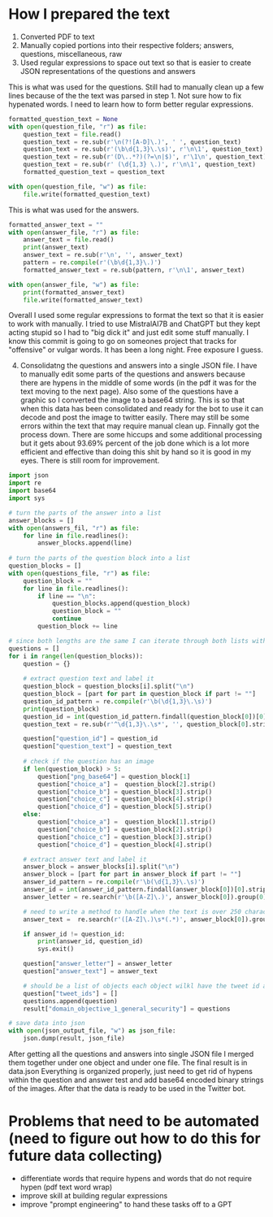 # How I prepared the text
1. Converted PDF to text
2. Manually copied portions into their respective folders; answers, questions, miscellaneous, raw
3. Used regular expressions to space out text so that is easier to create JSON representations of the questions and answers

This is what was used for the questions. Still had to manually clean up a few lines because of the the text was parsed in step 1. Not sure how to fix hypenated words. I need to learn how to form better regular expressions.
```python
formatted_question_text = None
with open(question_file, "r") as file:
    question_text = file.read()
    question_text = re.sub(r'\n(?![A-D]\.)', ' ', question_text)
    question_text = re.sub(r'(\b\d{1,3}\.\s)', r'\n\1', question_text)
    question_text = re.sub(r'(D\..*?)(?=\n|$)', r'\1\n', question_text)
    question_text = re.sub(r' (\d{1,3} \.)', r'\n\1', question_text)
    formatted_question_text = question_text

with open(question_file, "w") as file:
    file.write(formatted_question_text)
```

This is what was used for the answers.
```python
formatted_answer_text = ""
with open(answer_file, "r") as file:
    answer_text = file.read()
    print(answer_text)
    answer_text = re.sub(r'\n', '', answer_text)
    pattern = re.compile(r'(\b\d{1,3}\.)')
    formatted_answer_text = re.sub(pattern, r'\n\1', answer_text)

with open(answer_file, "w") as file:
    print(formatted_answer_text)
    file.write(formatted_answer_text)
```

Overall I used some regular expressions to format the text so that it is easier to work with manually. I tried to use MistralAI7B and ChatGPT but they kept acting stupid so I had to "big dick it" and just edit some stuff manually. I know this commit is going to go on someones project that tracks for "offensive" or vulgar words. It has been a long night. Free exposure I guess.

4. Consolidatng the questions and answers into a single JSON file.
I have to manually edit some parts of the questions and answers because there are hypens in the middle of some words (in the pdf it was for the text moving to the next page). Also some of the questions have a graphic so I converted the image to a base64 string. This is so that when this data has been consolidated and ready for the bot to use it can decode and post the image to twitter easily. There may still be some errors within the text that may require manual clean up. Finnally got the process down. There are some hiccups and some additional processing but it gets about 93.69% percent of the job done which is a lot more efficient and effective than doing this shit by hand so it is good in my eyes. There is still room for improvement.
```python
import json
import re
import base64
import sys

# turn the parts of the answer into a list
answer_blocks = []
with open(answers_fil, "r") as file:
    for line in file.readlines():
        answer_blocks.append(line)
        
# turn the parts of the question block into a list
question_blocks = []
with open(questions_file, "r") as file:
    question_block = ""
    for line in file.readlines():
        if line == "\n":
            question_blocks.append(question_block)
            question_block = ""
            continue
        question_block += line

# since both lengths are the same I can iterate through both lists with one interator variable
questions = []
for i in range(len(question_blocks)):
    question = {}
    
    # extract question text and label it
    question_block = question_blocks[i].split("\n")
    question_block = [part for part in question_block if part != ""]
    question_id_pattern = re.compile(r'\b(\d{1,3}\.\s)')
    print(question_block)
    question_id = int(question_id_pattern.findall(question_block[0])[0].replace(".", "").strip())
    question_text = re.sub(r'^\d{1,3}\.\s*', '', question_block[0].strip())

    question["question_id"] = question_id
    question["question_text"] = question_text
    
    # check if the question has an image
    if len(question_block) > 5:
        question["png_base64"] = question_block[1]
        question["choice_a"] =  question_block[2].strip()
        question["choice_b"] = question_block[3].strip()
        question["choice_c"] = question_block[4].strip()
        question["choice_d"] = question_block[5].strip()
    else:
        question["choice_a"] =  question_block[1].strip()
        question["choice_b"] = question_block[2].strip()
        question["choice_c"] = question_block[3].strip()
        question["choice_d"] = question_block[4].strip()

    # extract answer text and label it
    answer_block = answer_blocks[i].split("\n")
    answer_block = [part for part in answer_block if part != ""]
    answer_id_pattern = re.compile(r'\b(\d{1,3}\.\s)')
    answer_id = int(answer_id_pattern.findall(answer_block[0])[0].strip().replace(".", ""))
    answer_letter = re.search(r'\b([A-Z]\.)', answer_block[0]).group(0).replace(".", "")

    # need to write a method to handle when the text is over 250 characters or buy a subscriptoin
    answer_text =  re.search(r'([A-Z]\.)\s*(.*)', answer_block[0]).group(2)

    if answer_id != question_id:
        print(answer_id, question_id)
        sys.exit()

    question["answer_letter"] = answer_letter
    question["answer_text"] = answer_text

    # should be a list of objects each object wilkl have the tweet id and its reply id for when the answer is posted
    question["tweet_ids"] = []
    questions.append(question)
    result["domain_objective_1_general_security"] = questions

# save data into json
with open(json_output_file, "w") as json_file:
    json.dump(result, json_file)
```

After getting all the questions and answers into single JSON file I merged them together under one object and under one file. The final result is in data.json Everything is organized properly, just need to get rid of hypens within the question and answer test and add base64 encoded binary strings of the images. After that the data is ready to be used in the Twitter bot.


# Problems that need to be automated (need to figure out how to do this for future data collecting)
- differentiate words that require hypens and words that do not require hypen (pdf text word wrap)
- improve skill at building regular expressions
- improve "prompt engineering" to hand these tasks off to a GPT